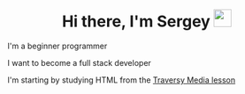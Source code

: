 <h1 align="center">Hi there, I'm Sergey</a> 
<img src="https://github.com/blackcater/blackcater/raw/main/images/Hi.gif" height="32"/></h1>
<p>I'm a beginner programmer</p>
<p>I want to become a full stack developer</p>
<p>I'm starting by studying HTML from the <a href="https://www.youtube.com/watch?v=UB1O30fR-EE">Traversy Media lesson</a></p>
